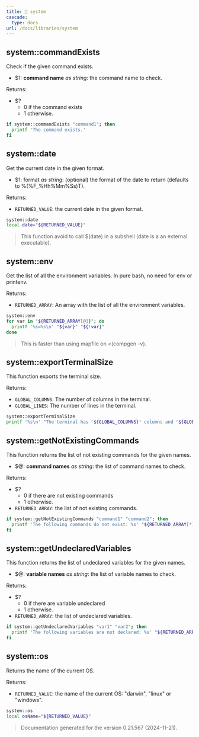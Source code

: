 ```yaml
---
title: 📂 system
cascade:
  type: docs
url: /docs/libraries/system
---
```


## system::commandExists

Check if the given command exists.

- $1: **command name** _as string_:
      the command name to check.

Returns:

- $?
  - 0 if the command exists
  - 1 otherwise.

```bash
if system::commandExists "command1"; then
  printf 'The command exists.'
fi
```


## system::date

Get the current date in the given format.

- $1: format _as string_:
      (optional) the format of the date to return
      (defaults to %(%F_%Hh%Mm%Ss)T).

Returns:

- `RETURNED_VALUE`: the current date in the given format.

```bash
system::date
local date="${RETURNED_VALUE}"
```

> This function avoid to call $(date) in a subshell (date is a an external executable).


## system::env

Get the list of all the environment variables.
In pure bash, no need for env or printenv.

Returns:

- `RETURNED_ARRAY`: An array with the list of all the environment variables.

```bash
system::env
for var in "${RETURNED_ARRAY[@]}"; do
  printf '%s=%s\n' "${var}" "${!var}"
done
```

> This is faster than using mapfile on <(compgen -v).


## system::exportTerminalSize

This function exports the terminal size.

Returns:

- `GLOBAL_COLUMNS`: The number of columns in the terminal.
- `GLOBAL_LINES`: The number of lines in the terminal.

```bash
system::exportTerminalSize
printf '%s\n' "The terminal has ⌜${GLOBAL_COLUMNS}⌝ columns and ⌜${GLOBAL_LINES}⌝ lines."
```


## system::getNotExistingCommands

This function returns the list of not existing commands for the given names.

- $@: **command names** _as string_:
      the list of command names to check.

Returns:

- $?
  - 0 if there are not existing commands
  - 1 otherwise.
- `RETURNED_ARRAY`: the list of not existing commands.

```bash
if system::getNotExistingCommands "command1" "command2"; then
  printf 'The following commands do not exist: %s' "${RETURNED_ARRAY[*]}"
fi
```


## system::getUndeclaredVariables

This function returns the list of undeclared variables for the given names.

- $@: **variable names** _as string_:
      the list of variable names to check.

Returns:

- $?
  - 0 if there are variable undeclared
  - 1 otherwise.
- `RETURNED_ARRAY`: the list of undeclared variables.

```bash
if system::getUndeclaredVariables "var1" "var2"; then
  printf 'The following variables are not declared: %s' "${RETURNED_ARRAY[*]}"
fi
```


## system::os

Returns the name of the current OS.

Returns:

- `RETURNED_VALUE`: the name of the current OS: "darwin", "linux" or "windows".

```bash
system::os
local osName="${RETURNED_VALUE}"
```




> Documentation generated for the version 0.21.567 (2024-11-21).
